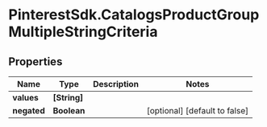 # PinterestSdk.CatalogsProductGroupMultipleStringCriteria

## Properties

Name | Type | Description | Notes
------------ | ------------- | ------------- | -------------
**values** | **[String]** |  | 
**negated** | **Boolean** |  | [optional] [default to false]


